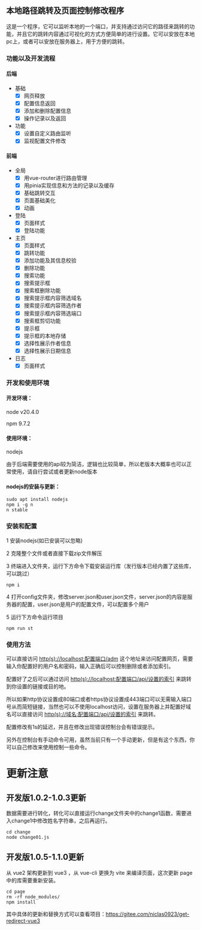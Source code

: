 ## 本地路径跳转及页面控制修改程序
这是一个程序，它可以监听本地的一个端口，并支持通过访问它的路径来跳转的功能，并且它的跳转内容通过可视化的方式方便简单的进行设置。它可以安放在本地pc上，或者可以安放在服务器上，用于方便的跳转。

### 功能以及开发流程
#### 后端
- 基础
  - [x] 网页释放
  - [x] 配置信息返回
  - [x] 添加和删除配置信息
  - [x] 操作记录以及返回
- 功能
  - [x] 设置自定义路由监听
  - [x] 监视配置文件修改
#### 前端
- 全局
  - [x] 用vue-router进行路由管理
  - [x] 用pinia实现信息和方法的记录以及缓存
  - [x] 基础跳转交互
  - [x] 页面基础美化
  - [x] 动画
- 登陆
  - [x] 页面样式
  - [x] 登陆功能
- 主页
  - [x] 页面样式
  - [x] 跳转功能
  - [x] 添加功能及其信息校验
  - [x] 删除功能
  - [x] 搜索功能
  - [x] 搜索提示框
  - [x] 搜索框删除功能
  - [x] 搜索提示框内容筛选域名
  - [x] 搜索提示框内容筛选作者
  - [x] 搜索提示框内容筛选端口
  - [x] 搜索框剪切功能
  - [x] 提示框
  - [x] 提示框的本地存储
  - [x] 选择性展示作者信息
  - [x] 选择性展示日期信息
- 日志
  - [x] 页面样式
### 开发和使用环境
#### 开发环境：
node v20.4.0

npm 9.7.2

#### 使用环境：
nodejs

由于后端需要使用的api较为简洁，逻辑也比较简单，所以老版本大概率也可以正常使用，请自行尝试或者更新node版本
#### nodejs的安装与更新：
```shell
sudo apt install nodejs
npm i -g n
n stable
```
### 安装和配置
1 安装nodejs(如已安装可以忽略)

2 克隆整个文件或者直接下载zip文件解压

3 终端进入文件夹，运行下方命令下载安装运行库（发行版本已经内置了这些库，可以跳过）
```shell
npm i
```
4 打开config文件夹，修改server.json和user.json文件，server.json的内容是服务器的配置，user.json是用户的配置文件，可以配置多个用户

5 运行下方命令运行项目
```shell
npm run st
```
### 使用方法
可以直接访问 [http(s)://localhost:配置端口/adm](#) 这个地址来访问配置网页，需要输入你配置好的用户名和密码，输入正确后可以控制删除或者添加索引。

配置好了之后可以通过访问 [http(s)://localhost:配置端口/api/设置的索引](#) 来跳转到你设置的链接或目的地。

所以如果http协议设置成80端口或者https协议设置成443端口可以无需输入端口号从而简短链接，当然也可以不使用localhost访问，设置在服务器上并配置好域名可以直接访问 [http(s)://域名:配置端口/api/设置的索引](#) 来跳转。

配置修改有1s的延迟，并且在修改出现错误控制台会有错误提示。

另外在控制台有手动命令可用，虽然当前只有一个手动更新，但是有这个东西，你可以自己修改来使用控制一些命令。

# 更新注意

## 开发版1.0.2-1.0.3更新
数据需要进行转化，转化可以直接运行change文件夹中的change1函数，需要进入change1中修改姓名字符串，之后再运行。
```shell
cd change
node change01.js
```
## 开发版1.0.5-1.1.0更新
从 vue2 架构更新到 vue3 ，从 vue-cli 更换为 vite 来编译页面，这次更新 page 中的库需要重新安装。
```shell
cd page
rm -rf node_modules/
npm install
```
其中具体的更新和替换方式可以查看项目：https://gitee.com/niclas0923/get-redirect-vue3